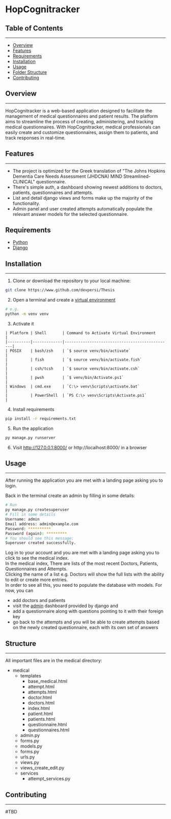 # HopCognitracker

## Table of Contents
-----------------

* [Overview](#overview)
* [Features](#features)
* [Requirements](#requirements)
* [Installation](#installation)
* [Usage](#usage)
* [Folder Structure](#structure)
* [Contributing](#contributing)

## Overview
------------

HopCognitracker is a web-based application designed to facilitate the management of medical questionnaires and patient results. The platform aims to streamline the process of creating, administering, and tracking medical questionnaires. With HopCognitracker, medical professionals can easily create and customize questionnaires, assign them to patients, and track responses in real-time.

## Features
------------

- The project is optimized for the Greek translation of "The Johns Hopkins Dementia Care Needs Assessment (JHDCNA) MIND Streamlined-CLINICAL" questionnaire.
- There's simple auth, a dashboard showing newest additions to doctors, patients, questionnaires and attempts.
- List and detail django views and forms make up the majority of the functionality.
- Admin panel and user created attempts automatically populate the relevant answer models for the selected questionnaire.

## Requirements
- [Python](https://www.python.org/downloads/)
- [Django](https://www.djangoproject.com/)

## Installation
------------

1. Clone or download the repository to your local machine:
```bash
git clone https://www.github.com/devpersi/Thesis
```
2. Open a terminal and create a [virtual environment](https://docs.python.org/3/library/venv.html)
```bash
# e.g.
python -m venv venv
```
3. Activate it
```
| Platform | Shell       | Command to Activate Virtual Environment       |
|----------|-------------|-----------------------------------------------|
| POSIX    | bash/zsh    | `$ source venv/bin/activate`                  |
|          | fish        | `$ source venv/bin/activate.fish`             |
|          | csh/tcsh    | `$ source venv/bin/activate.csh`              |
|          | pwsh        | `$ venv/bin/Activate.ps1`                     |
| Windows  | cmd.exe     | `C:\> venv\Scripts\activate.bat`              |
|          | PowerShell  | `PS C:\> venv\Scripts\Activate.ps1`  		 |
```
4. Install requirements
```bash
pip install -r requirements.txt
```
5. Run the application
```bash
py manage.py runserver
```
6. Visit http://127.0.0.1:8000/ or http://localhost:8000/ in a browser

## Usage
-----

After running the application you are met with a landing page asking you to login.

Back in the terminal create an admin by filling in some details:
```bash
# Run
py manage.py createsuperuser
# Fill in some details
Username: admin
Email address: admin@example.com
Password: **********
Password (again): *********
# You should see this message:
Superuser created successfully.
```

Log in to your account and you are met with a landing page asking you to click to see the medical index.  
In the medical index, There are lists of the most recent Doctors, Patients, Questionnaires and Attempts.  
Clicking the name of a list e.g. Doctors will show the full lists with the ability to edit or create more entries.  
In order to see all this, you need to populate the database with models. For now, you can  
- add doctors and patients
- visit the [admin](http://127.0.0.1/admin) dashboard provided by django and 
- add a questionnaire along with questions pointing to it with their foreign key
- go back to the attempts and you will be able to create attempts based on the newly created questionnaire, each with its own set of answers




## Structure
--------

All important files are in the medical directory:

- medical
  - templates
    - base_medical.html
    - attempt.html
    - attempts.html
    - doctor.html
    - doctors.html
    - index.html
    - patient.html
    - patients.html
    - questionnaire.html
    - questionnaires.html
  - admin.py
  - forms.py
  - models.py
  - forms.py
  - urls.py
  - views.py
  - views_create_edit.py
  - services
    - attempt_services.py


## Contributing
------------

\#TBD